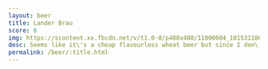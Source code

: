 ```yaml
---
layout: beer
title: Lander Brau
score: 6
img: https://scontent.xx.fbcdn.net/v/t1.0-0/p480x480/11000604_10153118667938745_2598821758352900098_n.jpg?oh=fe7ff792aa33b020300f905d516258c1&oe=58D114E9
desc: Seems like it\'s a cheap flavourless wheat beer but since I don\'t like wheat beer I\'m ok with that
permalink: /beer/:title.html
---
```

